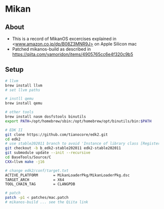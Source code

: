 # Mikan

## About

* This is a record of MikanOS excercises explained in <www.amazon.co.jp/dp/B08Z3MNR9J> on Apple Silicon mac
* Patched mikanos-build as described in <https://qiita.com/yamoridon/items/4905765cc6e4f320c9b5>

## Setup

```bash
# llvm
brew install llvm
# set llvm paths

# instll qemu
brew install qemu

# other tools
brew install nasm dosfstools binutils
export PATH=/opt/homebrew/sbin:/opt/homebrew/opt/binutils/bin:$PATH

# EDK II
git clone https://github.com/tianocore/edk2.git
cd edk2
# use stable202011 branch to avoid 'Instance of library class [RegisterFilterLib] is not found'
git checkout -b b_edk2-stable202011 edk2-stable202011
git submodule update --init --recursive
cd BaseTools/Source/C
CXX=llvm make -j16

# change edk2/conf/target.txt
ACTIVE_PLATFORM       = MikanLoaderPkg/MikanLoaderPkg.dsc
TARGET_ARCH           = X64
TOOL_CHAIN_TAG        = CLANGPDB

# patch
patch -p1 < patches/mac.patch
# mikanos-build ... see the Qiita link
```


